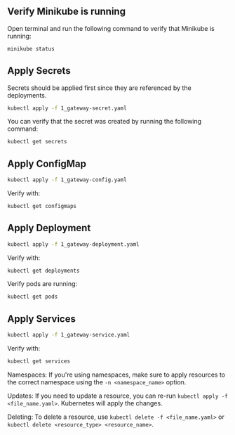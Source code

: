 ## Verify Minikube is running
Open terminal and run the following command to verify that Minikube is running:
```bash
minikube status
```

## Apply Secrets
Secrets should be applied first since they are referenced by the deployments.
```bash
kubectl apply -f 1_gateway-secret.yaml
```
You can verify that the secret was created by running the following command:
```bash
kubectl get secrets
```

## Apply ConfigMap
```bash
kubectl apply -f 1_gateway-config.yaml
```
Verify with:
```bash
kubectl get configmaps
```

## Apply Deployment
```bash
kubectl apply -f 1_gateway-deployment.yaml
```
Verify with:
```bash
kubectl get deployments
```
Verify pods are running:
```bash
kubectl get pods
```

## Apply Services
```bash
kubectl apply -f 1_gateway-service.yaml
```
Verify with:
```bash
kubectl get services
```

Namespaces: If you're using namespaces, make sure to apply resources to the correct namespace using the `-n <namespace_name>` option.

Updates: If you need to update a resource, you can re-run `kubectl apply -f <file_name.yaml>`. Kubernetes will apply the changes.

Deleting: To delete a resource, use `kubectl delete -f <file_name.yaml>` or `kubectl delete <resource_type> <resource_name>`.


